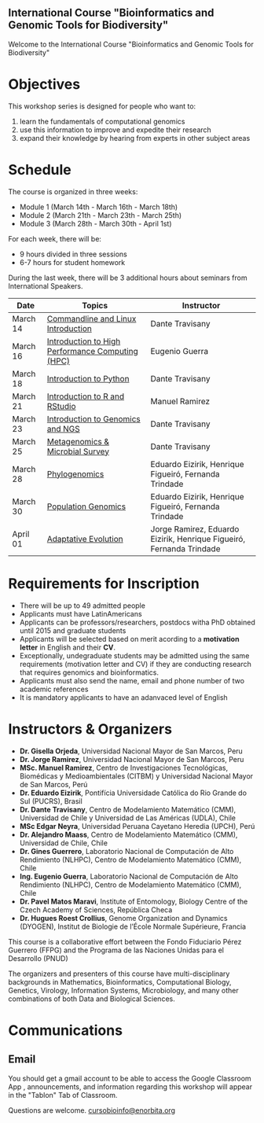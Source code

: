## International Course "Bioinformatics and Genomic Tools for Biodiversity"

Welcome to the International Course "Bioinformatics and Genomic Tools for Biodiversity"

# Objectives

This workshop series is designed for people who want to:
1) learn the fundamentals of computational genomics
2) use this information to improve and expedite their research
3) expand their knowledge by hearing from experts in other subject areas

# Schedule

The course is organized in three weeks:
* Module 1 (March 14th - March 16th - March 18th)
* Module 2 (March 21th - March 23th - March 25th)
* Module 3 (March 28th - March 30th - April 1st)

For each week, there will be:
* 9 hours divided in three sessions
* 6-7 hours for student homework

During the last week, there will be 3 additional hours about seminars from International Speakers.

|Date|Topics|Instructor|
|----|--------|------------|
| March 14 | [Commandline and Linux Introduction](https://github.com/cursobioinfo/BioinformaticsCourse/blob/main/Lectures/Section1) | Dante Travisany| 
| March 16 | [Introduction to High Performance Computing (HPC)](https://github.com/genome/bfx-workshop/tree/master/lectures/Section2) | Eugenio Guerra|
| March 18 | [Introduction to Python](https://github.com/genome/bfx-workshop/tree/master/lectures/Section3) |Dante Travisany| 
| March 21 | [Introduction to R and RStudio](https://github.com/genome/bfx-workshop/tree/master/lectures/Section4) | Manuel Ramirez |
| March 23 | [Introduction to Genomics and NGS](https://github.com/genome/bfx-workshop/tree/master/lectures/Section5) | Dante Travisany|
| March 25 | [Metagenomics & Microbial Survey](https://github.com/genome/bfx-workshop/tree/master/lectures/Section6) | Dante Travisany |
| March 28 | [Phylogenomics](https://github.com/genome/bfx-workshop/tree/master/lectures/Section7) | Eduardo Eizirik, Henrique Figueiró, Fernanda Trindade |
| March 30 | [Population Genomics](https://github.com/genome/bfx-workshop/tree/master/lectures/Section8) | Eduardo Eizirik, Henrique Figueiró, Fernanda Trindade |
| April 01 | [Adaptative Evolution](https://github.com/genome/bfx-workshop/tree/master/lectures/Section9) | Jorge Ramirez, Eduardo Eizirik, Henrique Figueiró, Fernanda Trindade |


# Requirements for Inscription

* There will be up to 49 admitted people
* Applicants must have LatinAmericans 
* Applicants can be professors/researchers, postdocs witha PhD obtained until 2015 and graduate students
* Applicants will be selected based on merit acording to a **motivation letter** in English and their **CV**.
* Exceptionally, undegraduate students may be admitted using the same requirements (motivation letter and CV) if they are conducting research that requires genomics and bioinformatics.
* Applicants must also send the name, email and phone number of two academic references
* It is mandatory applicants to have an adanvaced level of English


# Instructors & Organizers

* **Dr. Gisella Orjeda**, Universidad Nacional Mayor de San Marcos, Peru
* **Dr. Jorge Ramirez**, Universidad Nacional Mayor de San Marcos, Peru
* **MSc. Manuel Ramirez**, Centro de Investigaciones Tecnológicas, Biomédicas y Medioambientales (CITBM) y Universidad Nacional Mayor de San Marcos, Perú
* **Dr. Eduardo Eizirik**, Pontifícia Universidade Católica do Rio Grande do Sul (PUCRS), Brasil
* **Dr. Dante Travisany**, Centro de Modelamiento Matemático (CMM), Universidad de Chile y Universidad de Las Américas (UDLA), Chile
* **MSc Edgar Neyra**, Universidad Peruana Cayetano Heredia (UPCH), Perú
* **Dr. Alejandro Maass**, Centro de Modelamiento Matemático (CMM), Universidad de Chile, Chile
* **Dr. Gines Guerrero**, Laboratorio Nacional de Computación de Alto Rendimiento (NLHPC), Centro de Modelamiento Matemático (CMM), Chile
* **Ing. Eugenio Guerra**, Laboratorio Nacional de Computación de Alto Rendimiento (NLHPC), Centro de Modelamiento Matemático (CMM), Chile
* **Dr. Pavel Matos Maravi**, Institute of Entomology, Biology Centre of the Czech Academy of Sciences, República Checa
* **Dr. Hugues Roest Crollius**, Genome Organization and Dynamics (DYOGEN), Institut de Biologie de l’École Normale Supérieure, Francia

This course is a collaborative effort between the Fondo Fiduciario Pérez Guerrero (FFPG) and the Programa de las Naciones Unidas para el Desarrollo (PNUD)

The organizers and presenters of this course have multi-disciplinary backgrounds in Mathematics, Bioinformatics, Computational Biology, Genetics, Virology, Information Systems, Microbiology, and many other combinations of both Data and Biological Sciences.


# Communications

## Email
You should get a gmail account to be able to access the Google Classroom App , announcements, and information regarding this workshop will appear in the "Tablon" Tab of Classroom. 

Questions are welcome. 
cursobioinfo@enorbita.org
